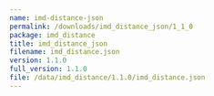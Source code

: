 ```yaml
---
name: imd-distance-json
permalink: /downloads/imd_distance_json/1_1_0
package: imd_distance
title: imd_distance_json
filename: imd_distance.json
version: 1.1.0
full_version: 1.1.0
file: /data/imd_distance/1.1.0/imd_distance.json
---
```

